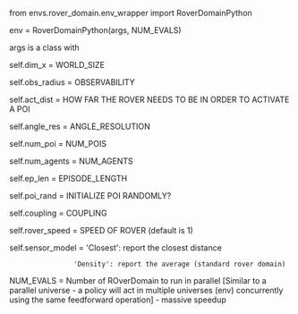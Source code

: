 from envs.rover_domain.env_wrapper import RoverDomainPython

env = RoverDomainPython(args, NUM_EVALS)

args is a class with 


self.dim_x = WORLD_SIZE

self.obs_radius = OBSERVABILITY

self.act_dist = HOW FAR THE ROVER NEEDS TO BE IN ORDER TO ACTIVATE A POI

self.angle_res = ANGLE_RESOLUTION

self.num_poi = NUM_POIS 

self.num_agents = NUM_AGENTS 

self.ep_len = EPISODE_LENGTH

self.poi_rand = INITIALIZE POI RANDOMLY? 

self.coupling = COUPLING 

self.rover_speed = SPEED OF ROVER (default is 1)

self.sensor_model = 'Closest': report the closest distance 

                    'Density': report the average (standard rover domain)




NUM_EVALS = Number of ROverDomain to run in parallel [Similar to a parallel universe - a policy will act in multiple universes (env) concurrently using the same feedforward operation] - massive speedup


